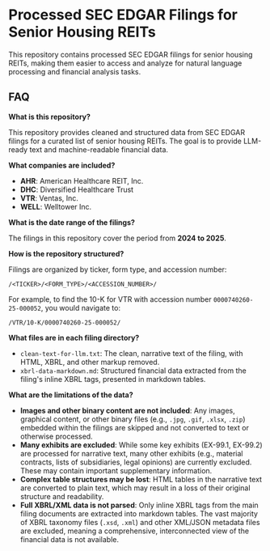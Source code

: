 # Processed SEC EDGAR Filings for Senior Housing REITs

This repository contains processed SEC EDGAR filings for senior housing REITs, making them easier to access and analyze for natural language processing and financial analysis tasks.

## FAQ

**What is this repository?**

This repository provides cleaned and structured data from SEC EDGAR filings for a curated list of senior housing REITs. The goal is to provide LLM-ready text and machine-readable financial data.

**What companies are included?**

- **AHR**: American Healthcare REIT, Inc.
- **DHC**: Diversified Healthcare Trust
- **VTR**: Ventas, Inc.
- **WELL**: Welltower Inc.

**What is the date range of the filings?**

The filings in this repository cover the period from **2024 to 2025**.

**How is the repository structured?**

Filings are organized by ticker, form type, and accession number:

```
/<TICKER>/<FORM_TYPE>/<ACCESSION_NUMBER>/
```

For example, to find the 10-K for VTR with accession number `0000740260-25-000052`, you would navigate to:

```
/VTR/10-K/0000740260-25-000052/
```

**What files are in each filing directory?**

-   `clean-text-for-llm.txt`: The clean, narrative text of the filing, with HTML, XBRL, and other markup removed.
-   `xbrl-data-markdown.md`: Structured financial data extracted from the filing's inline XBRL tags, presented in markdown tables.

**What are the limitations of the data?**

-   **Images and other binary content are not included**: Any images, graphical content, or other binary files (e.g., `.jpg`, `.gif`, `.xlsx`, `.zip`) embedded within the filings are skipped and not converted to text or otherwise processed.
-   **Many exhibits are excluded**: While some key exhibits (EX-99.1, EX-99.2) are processed for narrative text, many other exhibits (e.g., material contracts, lists of subsidiaries, legal opinions) are currently excluded. These may contain important supplementary information.
-   **Complex table structures may be lost**: HTML tables in the narrative text are converted to plain text, which may result in a loss of their original structure and readability.
-   **Full XBRL/XML data is not parsed**: Only inline XBRL tags from the main filing documents are extracted into markdown tables. The vast majority of XBRL taxonomy files (`.xsd`, `.xml`) and other XML/JSON metadata files are excluded, meaning a comprehensive, interconnected view of the financial data is not available.